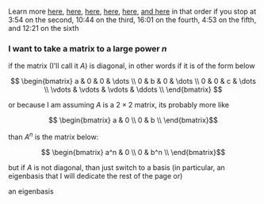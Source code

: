 Learn more [here](https://www.youtube.com/watch?v=XkY2DOUCWMU), [here](https://www.youtube.com/watch?v=O85OWBJ2ayo&t=194s), [here](https://www.youtube.com/watch?v=uQhTuRlWMxw&t=592s), [here](https://www.youtube.com/watch?v=PFDu9oVAE-g&t=960s), [here](https://www.youtube.com/watch?v=uQhTuRlWMxw&t=283s), [and here](https://www.youtube.com/watch?v=P2LTAUO1TdA) in that order if you stop at 3:54 on the second, 10:44 on the third, 16:01 on the fourth, 4:53 on the fifth, and 12:21 on the sixth

### I want to take a matrix to a large power $n$

if the matrix (I'll call it $A$) is diagonal, in other words if it is of the form below

$$ \begin{bmatrix}
a & 0 & 0 & \dots \\
0 & b & 0 & \dots \\
0 & 0 & c & \dots \\
\vdots & \vdots & \vdots & \ddots \\
\end{bmatrix} $$

or because I am assuming $A$ is a $2 \times 2$ matrix, its probably more like

$$ \begin{bmatrix}
a & 0 \\
0 & b \\
\end{bmatrix}$$

than $A^n$ is the matrix below:

$$ \begin{bmatrix}
a^n & 0 \\
0 & b^n \\
\end{bmatrix}$$

but if $A$ is not diagonal, than just switch to a basis (in particular, an eigenbasis that I will dedicate the rest of the page or)

an eigenbasis 
